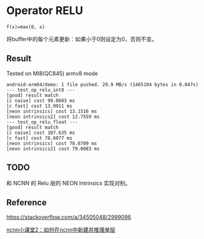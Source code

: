 # Operator RELU

```
f(x)=max(0, x)
```
将buffer中的每个元素更新：如果小于0则设定为0，否则不变。


## Result
Tested on MI8(QC845) armv8 mode

```
android-arm64/demo: 1 file pushed. 29.9 MB/s (1465104 bytes in 0.047s)
--- test_op_relu_int8 ---
[good] result match
[c naive] cost 99.0603 ms
[c fast] cost 13.0911 ms
[neon intrinsics] cost 13.1516 ms
[neon intrinsics2] cost 12.7559 ms
--- test_op_relu_float ---
[good] result match
[c naive] cost 107.635 ms
[c fast] cost 78.6077 ms
[neon intrinsics] cost 78.6709 ms
[neon intrinsics2] cost 79.0083 ms
```

## TODO
和 NCNN 的 Relu 层的 NEON Intrinsics 实现对别。

## Reference

https://stackoverflow.com/a/34505048/2999096

[ncnn小课堂2：如何在ncnn中新建并推理单层](https://zhuanlan.zhihu.com/p/308469221)
